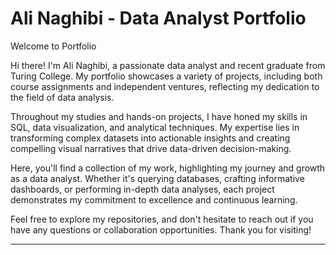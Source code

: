# Ali Naghibi - Data Analyst Portfolio


Welcome to Portfolio

Hi there! I'm Ali Naghibi, a passionate data analyst and recent graduate from Turing College. My portfolio showcases a variety of projects, including both course assignments and independent ventures, reflecting my dedication to the field of data analysis.

Throughout my studies and hands-on projects, I have honed my skills in SQL, data visualization, and analytical techniques. My expertise lies in transforming complex datasets into actionable insights and creating compelling visual narratives that drive data-driven decision-making.

Here, you'll find a collection of my work, highlighting my journey and growth as a data analyst. Whether it's querying databases, crafting informative dashboards, or performing in-depth data analyses, each project demonstrates my commitment to excellence and continuous learning.

Feel free to explore my repositories, and don't hesitate to reach out if you have any questions or collaboration opportunities. Thank you for visiting!

---
